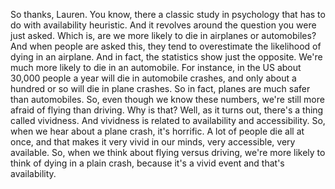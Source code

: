So thanks, Lauren. You know, there a classic study in psychology that has to do
with availability heuristic. And it revolves around the question you were just
asked. Which is, are we more likely to die in airplanes or automobiles? And
when people are asked this, they tend to overestimate the likelihood of dying
in an airplane. And in fact, the statistics show just the opposite. We're much
more likely to die in an automobile. For instance, in the US about 30,000
people a year will die in automobile crashes, and only about a hundred or so
will die in plane crashes. So in fact, planes are much safer than automobiles.
So, even though we know these numbers, we're still more afraid of flying than
driving. Why is that? Well, as it turns out, there's a thing called vividness.
And vividness is related to availability and accessibility. So, when we hear
about a plane crash, it's horrific. A lot of people die all at once, and that
makes it very vivid in our minds, very accessible, very available. So, when we
think about flying versus driving, we're more likely to think of dying in a
plain crash, because it's a vivid event and that's availability.
